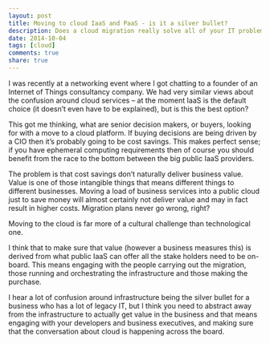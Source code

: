 ```yaml
---
layout: post
title: Moving to cloud IaaS and PaaS - is it a silver bullet?
description: Does a cloud migration really solve all of your IT problems?
date: 2014-10-04
tags: [cloud]
comments: true
share: true
---
```


I was recently at a networking event where I got chatting to a founder of an Internet of Things consultancy company. We had very similar views about the confusion around cloud services – at the moment IaaS is the default choice (it doesn’t even have to be explained), but is this the best option?

This got me thinking, what are senior decision makers, or buyers, looking for with a move to a cloud platform. If buying decisions are being driven by a CIO then it’s probably going to be cost savings. This makes perfect sense; if you have ephemeral computing requirements then of course you should benefit from the race to the bottom between the big public IaaS providers.

The problem is that cost savings don’t naturally deliver business value. Value is one of those intangible things that means different things to different businesses. Moving a load of business services into a public cloud just to save money will almost certainly not deliver value and may in fact result in higher costs. Migration plans never go wrong, right?

Moving to the cloud is far more of a cultural challenge than technological one.

I think that to make sure that value (however a business measures this) is derived from what public IaaS can offer all the stake holders need to be on-board. This means engaging with the people carrying out the migration, those running and orchestrating the infrastructure and those making the purchase.

I hear a lot of confusion around infrastructure being the silver bullet for a business who has a lot of legacy IT, but I think you need to abstract away from the infrastructure to actually get value in the business and that means engaging with your developers and business executives, and making sure that the conversation about cloud is happening across the board.
